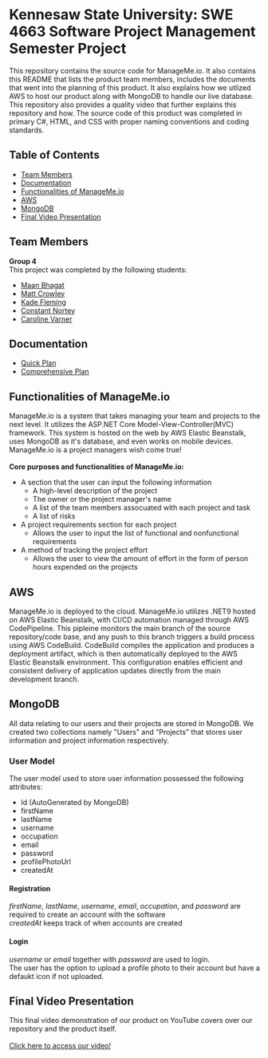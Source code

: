 # Kennesaw State University: SWE 4663 Software Project Management Semester Project

This repository contains the source code for ManageMe.io. It also contains this README that lists the product team members, includes the documents that went into the planning of this product. It also explains how we utlized AWS to host our product along with MongoDB to handle our live database. This repository also provides a quality video that further explains this repository and how. The source code of this product was completed in primary C#, HTML, and CSS with proper naming conventions and coding standards.


## Table of Contents

- [Team Members](#team-members)
- [Documentation](#documentation)
- [Functionalities of ManageMe.io](#functionalities-of-managemeio)
- [AWS](#aws)
- [MongoDB](#mongodb)
- [Final Video Presentation](#final-video-presentation)

## Team Members
**Group 4**<br>
This project was completed by the following students:
- [Maan Bhagat](https://github.com/mbsw04)
- [Matt Crowley](https://github.com/matthewcrowley)
- [Kade Fleming](https://github.com/KadeFleming)
- [Constant Nortey](https://github.com/YetronLives)
- [Caroline Varner](https://github.com/carolinevarner)

## Documentation
- [Quick Plan](dotnetTest/Artifacts/ProjectQuickPlan.pdf)
- [Comprehensive Plan](dotnetTest/Artifacts/ProjectComprehensivePlan.pdf)

## Functionalities of ManageMe.io
ManageMe.io is a system that takes managing your team and projects to the next level. It utilizes the ASP.NET Core Model-View-Controller(MVC) framework. This system is hosted on the web by AWS Elastic Beanstalk, uses MongoDB as it's database, and even works on mobile devices. ManageMe.io is a project managers wish come true!<br><br>
**Core purposes and functionalities of ManageMe.io:**<br>
- A section that the user can input the following information
	- A high-level description of the project
	- The owner or the project manager's name
	- A list of the team members assocuated with each project and task
	- A list of risks
- A project requirements section for each project
	- Allows the user to input the list of functional and nonfunctional requirements
- A method of tracking the project effort
	- Allows the user to view the amount of effort in the form of person hours expended on the projects

## AWS
ManageMe.io is deployed to the cloud. ManageMe.io utilizes .NET9 hosted on AWS Elastic Beanstalk, with CI/CD automation managed through AWS CodePipeline. This pipleine monitors the main branch of the source repository/code base, and any push to this branch triggers a build process using AWS CodeBuild. CodeBuild compiles the application and produces a deployment artifact, which is then automatically deployed to the AWS Elastic Beanstalk environment. This configuration enables efficient and consistent delivery of application updates directly from the main development branch.

## MongoDB
All data relating to our users and their projects are stored in MongoDB. We created two collections namely "Users" and "Projects" that stores user information and project information respectively.

### User Model
The user model used to store user information possessed the following attributes:

- Id (AutoGenerated by MongoDB)
- firstName
- lastName
- username
- occupation
- email
- password
- profilePhotoUrl
- createdAt

#### Registration
*firstName*, *lastName*, *username*, *email*, *occupation*, and *password* are required to create an account with the software <br>
*createdAt* keeps track of when accounts are created

#### Login
*username* or *email* together with *password* are used to login. <br>
The user has the option to upload a profile photo to their account but have a defaukt icon if not uploaded.

## Final Video Presentation
This final video demonstration of our product on YouTube covers over our repository and the product itself.<br><br>
[Click here to access our video!](https://www.youtube.com/watch?v=alnv505AxKQ)
